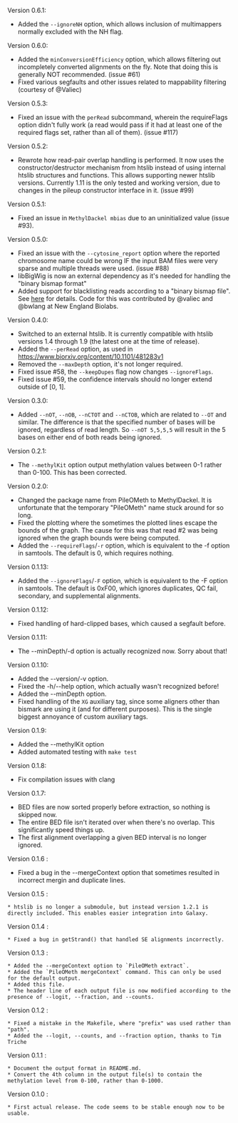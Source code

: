 Version 0.6.1:

   * Added the `--ignoreNH` option, which allows inclusion of multimappers normally excluded with the NH flag.

Version 0.6.0:

   * Added the `minConversionEfficiency` option, which allows filtering out incompletely converted alignments on the fly. Note that doing this is generally NOT recommended. (issue #61)
   * Fixed various segfaults and other issues related to mappability filtering (courtesy of @Valiec)

Version 0.5.3:

   * Fixed an issue with the `perRead` subcommand, wherein the requireFlags option didn't fully work (a read would pass if it had at least one of the required flags set, rather than all of them). (issue #117)

Version 0.5.2:

   * Rewrote how read-pair overlap handling is performed. It now uses the constructor/destructor mechanism from htslib instead of using internal htslib structures and functions. This allows supporting newer htslib versions. Currently 1.11 is the only tested and working version, due to changes in the pileup constructor interface in it. (issue #99)

Version 0.5.1:

   * Fixed an issue in `MethylDackel mbias` due to an uninitialized value (issue #93).

Version 0.5.0:

   * Fixed an issue with the `--cytosine_report` option where the reported chromosome name could be wrong IF the input BAM files were very sparse and multiple threads were used. (issue #88)
   * libBigWig is now an external dependency as it's needed for handling the "binary bismap format"
   * Added support for blacklisting reads according to a "binary bismap file". See [here](https://github.com/dpryan79/MethylDackel/blob/master/BBM_Specification.md) for details. Code for this was contributed by @valiec and @bwlang at New England Biolabs.

Version 0.4.0:

   * Switched to an external htslib. It is currently compatible with htslib versions 1.4 through 1.9 (the latest one at the time of release).
   * Added the `--perRead` option, as used in https://www.biorxiv.org/content/10.1101/481283v1
   * Removed the `--maxDepth` option, it's not longer required.
   * Fixed issue #58, the `--keepDupes` flag now changes `--ignoreFlags`.
   * Fixed issue #59, the confidence intervals should no longer extend outside of [0, 1].

Version 0.3.0:

   * Added `--nOT`, `--nOB`, `--nCTOT` and `--nCTOB`, which are related to `--OT` and similar. The difference is that the specified number of bases will be ignored, regardless of read length. So `--nOT 5,5,5,5` will result in the 5 bases on either end of both reads being ignored.

Version 0.2.1:

   * The `--methylKit` option output methylation values between 0-1 rather than 0-100. This has been corrected.

Version 0.2.0:

   * Changed the package name from PileOMeth to MethylDackel. It is unfortunate that the temporary "PileOMeth" name stuck around for so long.
   * Fixed the plotting where the sometimes the plotted lines escape the bounds of the graph. The cause for this was that read #2 was being ignored when the graph bounds were being computed.
   * Added the `--requireFlags`/`-r` option, which is equivalent to the -f option in samtools. The default is 0, which requires nothing.

Version 0.1.13:

   * Added the `--ignoreFlags`/`-F` option, which is equivalent to the -F option in samtools. The default is 0xF00, which ignores duplicates, QC fail, secondary, and supplemental alignments.

Version 0.1.12:

   * Fixed handling of hard-clipped bases, which caused a segfault before.

Version 0.1.11:

   * The --minDepth/-d option is actually recognized now. Sorry about that!

Version 0.1.10:

   * Added the --version/-v option.
   * Fixed the -h/--help option, which actually wasn't recognized before!
   * Added the --minDepth option.
   * Fixed handling of the `XG` auxiliary tag, since some aligners other than bismark are using it (and for different purposes). This is the single biggest annoyance of custom auxiliary tags.

Version 0.1.9:

   * Added the --methylKit option
   * Added automated testing with `make test`

Version 0.1.8:

   * Fix compilation issues with clang

Version 0.1.7:

   * BED files are now sorted properly before extraction, so nothing is skipped now.
   * The entire BED file isn't iterated over when there's no overlap. This significantly speed things up.
   * The first alignment overlapping a given BED interval is no longer ignored.

Version 0.1.6 :

   * Fixed a bug in the --mergeContext option that sometimes resulted in incorrect mergin and duplicate lines.

Version 0.1.5 :

    * htslib is no longer a submodule, but instead version 1.2.1 is directly included. This enables easier integration into Galaxy.

Version 0.1.4 :

    * Fixed a bug in getStrand() that handled SE alignments incorrectly.

Version 0.1.3 :

    * Added the --mergeContext option to `PileOMeth extract`.
    * Added the `PileOMeth mergeContext` command. This can only be used for the default output.
    * Added this file.
    * The header line of each output file is now modified according to the presence of --logit, --fraction, and --counts.

Version 0.1.2 :

    * Fixed a mistake in the Makefile, where "prefix" was used rather than "path".
    * Added the --logit, --counts, and --fraction option, thanks to Tim Triche

Version 0.1.1 :

    * Document the output format in README.md.
    * Convert the 4th column in the output file(s) to contain the methylation level from 0-100, rather than 0-1000.

Version 0.1.0 :

    * First actual release. The code seems to be stable enough now to be usable.
